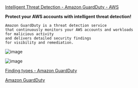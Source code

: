 [Intelligent Threat Detection - Amazon GuardDuty - AWS](https://aws.amazon.com/guardduty/)

**Protect your AWS accounts with intelligent threat detection!**
```
Amazon GuardDuty is a threat detection service
that continuously monitors your AWS accounts and workloads
for malicious activity
and delivers detailed security findings
for visibility and remediation.
```

![image](https://github.com/r1skkam/Some-cheatsheets-notes-and-resources-for-AWS-Certified-Security-Specialty-SCS-C01/assets/58542375/c6c64169-8206-4170-9f80-79c55e6fed4a)

![image](https://github.com/r1skkam/Some-cheatsheets-notes-and-resources-for-AWS-Certified-Security-Specialty-SCS-C01/assets/58542375/e01785f5-6d2c-4b69-9e1e-e64f37f54238)

[Finding types - Amazon GuardDuty](https://docs.aws.amazon.com/guardduty/latest/ug/guardduty_finding-types-active.html)

[Amazon GuardDuty](https://docs.aws.amazon.com/guardduty/index.html)
